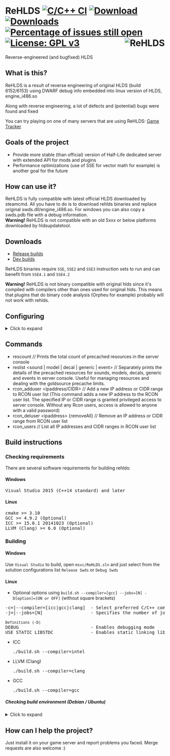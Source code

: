 # ReHLDS [![C/C++ CI](https://github.com/dreamstalker/rehlds/actions/workflows/build.yml/badge.svg)](https://github.com/dreamstalker/rehlds/actions/workflows/build.yml) [![Download](https://camo.githubusercontent.com/7ab483250adb4037b26e9575331218ee51108190d0938b7836d32f1209ccf907/68747470733a2f2f696d672e736869656c64732e696f2f6769746875622f72656c656173652f647265616d7374616c6b65722f7265686c64732e737667)](https://github.com/dreamstalker/rehlds/releases/latest) [![Downloads](https://camo.githubusercontent.com/d37654956d99bb9fb7a348fdac39b214d6ae14a7cfb9f96bf873c6b46cdf9ef6/68747470733a2f2f696d672e736869656c64732e696f2f6769746875622f646f776e6c6f6164732f647265616d7374616c6b65722f7265686c64732f746f74616c3f636f6c6f723d696d706f7274616e74)]() [![Percentage of issues still open](http://isitmaintained.com/badge/open/dreamstalker/rehlds.svg)](http://isitmaintained.com/project/dreamstalker/rehlds "Percentage of issues still open") [![License: GPL v3](https://img.shields.io/badge/License-GPL%20v3-blue.svg)](https://www.gnu.org/licenses/gpl-3.0) <img align="right" src="https://user-images.githubusercontent.com/5860435/111066129-040e5e00-84f0-11eb-9e1f-7a7e8611da2b.png" alt="ReHLDS" />
Reverse-engineered (and bugfixed) HLDS

## What is this?
ReHLDS is a result of reverse engineering of original HLDS (build 6152/6153) using DWARF debug info embedded into linux version of HLDS, engine_i486.so

Along with reverse engineering, a lot of defects and (potential) bugs were found and fixed

You can try playing on one of many servers that are using ReHLDS: [Game Tracker](http://www.gametracker.com/search/?search_by=server_variable&search_by2=sv_version)

## Goals of the project
<ul>
<li>Provide more stable (than official) version of Half-Life dedicated server with extended API for mods and plugins</li>
<li>Performance optimizations (use of SSE for vector math for example) is another goal for the future</li>
</ul>

## How can use it?
ReHLDS is fully compatible with latest official HLDS downloaded by steamcmd. All you have to do is to download rehlds binaries and replace original swds.dll/engine_i486.so. For windows you can also copy a swds.pdb file with a debug information.
<br /><b>Warning!</b> ReHLDS is not compatible with an old 5xxx or below platforms downloaded by hldsupdatetool.

## Downloads
* [Release builds](https://github.com/dreamstalker/rehlds/releases)
* [Dev builds](https://github.com/dreamstalker/rehlds/actions/workflows/build.yml)

ReHLDS binaries require `SSE`, `SSE2` and `SSE3` instruction sets to run and can benefit from `SSE4.1` and `SSE4.2`

<b>Warning!</b> ReHLDS is not binary compatible with original hlds since it's compiled with compilers other than ones used for original hlds.
This means that plugins that do binary code analysis (Orpheu for example) probably will not work with rehlds.

## Configuring
<details>
<summary>Click to expand</summary>
<ul>
<li>listipcfgfile &lt;filename&gt; // File for permanent ip bans. Default: listip.cfg
<li>syserror_logfile &lt;filename&gt; // File for the system error log. Default: sys_error.log
<li>sv_auto_precache_sounds_in_models &lt;1|0&gt; // Automatically precache sounds attached to models. Deault: 0
<li>sv_delayed_spray_upload &lt;1|0&gt; // Upload custom sprays after entering the game instead of when connecting. It increases upload speed. Default: 0
<li>sv_echo_unknown_cmd &lt;1|0&gt; // Echo in the console when trying execute an unknown command. Default: 0
<li>sv_rcon_condebug &lt;1|0&gt; // Print rcon debug in the console. Default: 1
<li>sv_force_ent_intersection &lt;1|0&gt; // In a 3-rd party plugins used to force colliding of SOLID_SLIDEBOX entities. Default: 0
<li>sv_rehlds_force_dlmax &lt;1|0&gt; // Force a client's cl_dlmax cvar to 1024. It avoids an excessive packets fragmentation. Default: 0
<li>sv_rehlds_hull_centering &lt;1|0&gt; // Use center of hull instead of corner. Default: 0
<li>sv_rehlds_movecmdrate_max_avg // Max average level of 'move' cmds for ban. Default: 400
<li>sv_rehlds_movecmdrate_avg_punish // Time in minutes for which the player will be banned (0 - Permanent, use a negative number for a kick). Default: 5
<li>sv_rehlds_movecmdrate_max_burst // Max burst level of 'move' cmds for ban. Default: 2500
<li>sv_rehlds_movecmdrate_burst_punish // Time in minutes for which the player will be banned (0 - Permanent, use a negative number for a kick). Default: 5
<li>sv_rehlds_send_mapcycle &lt;1|0&gt; // Send mapcycle.txt in serverinfo message (HLDS behavior, but it is unused on the client). Default: 0
<li>sv_rehlds_stringcmdrate_max_avg // Max average level of 'string' cmds for ban. Default: 80
<li>sv_rehlds_stringcmdrate_avg_punish // Time in minutes for which the player will be banned (0 - Permanent, use a negative number for a kick). Default: 5
<li>sv_rehlds_stringcmdrate_max_burst // Max burst level of 'string' cmds for ban. Default: 400
<li>sv_rehlds_stringcmdrate_burst_punish // Time in minutes for which the player will be banned (0 - Permanent, use a negative number for a kick). Default: 5
<li>sv_rehlds_userinfo_transmitted_fields // Userinfo fields only with these keys will be transmitted to clients via network. If not set then all fields will be transmitted (except prefixed with underscore). Each key must be prefixed by backslash, for example "\name\model\*sid\*hltv\bottomcolor\topcolor". See [wiki](https://github.com/dreamstalker/rehlds/wiki/Userinfo-keys) to collect sufficient set of keys for your server. Default: ""
<li>sv_rehlds_attachedentities_playeranimationspeed_fix // Fixes bug with gait animation speed increase when player has some attached entities (aiments). Can cause animation lags when cl_updaterate is low. Default: 0
<li>sv_rehlds_maxclients_from_single_ip // Limit number of connections at the same time from single IP address, not confuse to already connected players. Default: 5
<li>sv_rehlds_local_gametime &lt;1|0&gt; // A feature of local gametime which decrease "lags" if you run same map for a long time. Default: 0
<li>sv_use_entity_file // Use custom entity file for a map. Path to an entity file will be "maps/[map name].ent". 0 - use original entities. 1 - use .ent files from maps directory. 2 - use .ent files from maps directory and create new .ent file if not exist.
<li>sv_usercmd_custom_random_seed // When enabled server will populate an additional random seed independent of the client. Default: 0
<li>sv_tags &lt;comma-delimited string list of tags&gt; // Sets a string defining the "gametags" for this server, this is optional, but if it is set it allows users/scripts to filter in the matchmaking/server-browser interfaces based on the value. Default: ""
</ul>
</details>

## Commands
<ul>
<li>rescount // Prints the total count of precached resources in the server console
<li>reslist &lt;sound | model | decal | generic | event&gt; // Separately prints the details of the precached resources for sounds, models, decals, generic and events in server console. Useful for managing resources and dealing with the goldsource precache limits.
<li>rcon_adduser &lt;ipaddress/CIDR&gt; // Add a new IP address or CIDR range to RCON user list (This command adds a new IP address to the RCON user list. The specified IP or CIDR range is granted privileged access to server console. Without any Rcon users, access is allowed to anyone with a valid password)</li>
<li>rcon_deluser &lt;ipaddress&gt; {removeAll} // Remove an IP address or CIDR range from RCON user list</li>
<li>rcon_users // List all IP addresses and CIDR ranges in RCON user list</li>
</ul>

## Build instructions
### Checking requirements
There are several software requirements for building rehlds:

#### Windows
<pre>
Visual Studio 2015 (C++14 standard) and later
</pre>

#### Linux
<pre>
cmake >= 3.10
GCC >= 4.9.2 (Optional)
ICC >= 15.0.1 20141023 (Optional)
LLVM (Clang) >= 6.0 (Optional)
</pre>

### Building

#### Windows
Use `Visual Studio` to build, open `msvc/ReHLDS.sln` and just select from the solution configurations list `Release Swds` or `Debug Swds`

#### Linux

* Optional options using `build.sh --compiler=[gcc] --jobs=[N] -D[option]=[ON or OFF]` (without square brackets)

<pre>
-c=|--compiler=[icc|gcc|clang]  - Select preferred C/C++ compiler to build
-j=|--jobs=[N]                  - Specifies the number of jobs (commands) to run simultaneously (For faster building)

<sub>Definitions (-D)</sub>
DEBUG                           - Enables debugging mode
USE_STATIC_LIBSTDC              - Enables static linking library libstdc++
</pre>

* ICC          <pre>./build.sh --compiler=intel</pre>
* LLVM (Clang) <pre>./build.sh --compiler=clang</pre>
* GCC          <pre>./build.sh --compiler=gcc</pre>

##### Checking build environment (Debian / Ubuntu)

<details>
<summary>Click to expand</summary>

<ul>
<li>
Installing required packages
<pre>
sudo dpkg --add-architecture i386
sudo apt-get update
sudo apt-get install -y gcc-multilib g++-multilib
sudo apt-get install -y build-essential
sudo apt-get install -y libc6-dev libc6-dev-i386
</pre>
</li>

<li>
Select the preferred C/C++ Compiler installation
<pre>
1) sudo apt-get install -y gcc g++
2) sudo apt-get install -y clang
</pre>
</li>
</ul>
</details>

## How can I help the project?
Just install it on your game server and report problems you faced.
Merge requests are also welcome :)
